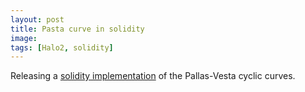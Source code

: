 ```yaml
---
layout: post
title: Pasta curve in solidity
image:
tags: [Halo2, solidity]
---
```


Releasing a [solidity implementation](https://github.com/zhenfeizhang/pasta-solidity) of the Pallas-Vesta cyclic curves.